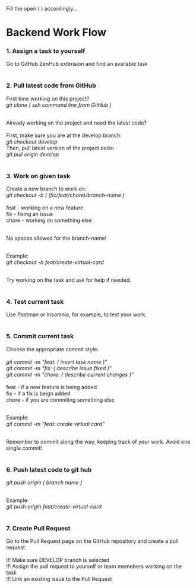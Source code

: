 Fill the open ( ) accordingly...<br>

# Backend Work Flow

### 1. Assign a task to yourself
Go to GitHub ZenHub extension and find an available task<br><br>

### 2. Pull latest code from GitHub
First time working on this project?<br>
_git clone ( ssh command line from GitHub )_<br><br>

Already working on the project and need the latest code?<br><br>
First, make sure you are at the develop branch:<br>
_git checkout develop_<br>
Then, pull latest version of the project code:<br>
_git pull origin develop_<br><br>

### 3. Work on given task
Create a new branch to work on:<br>
_git checkout -b ( (fix/feat/chore)/branch-name )_<br><br>
feat - working on a new feature <br>
fix - fixing an issue <br>
chore - working on something else<br><br>

No spaces allowed for the branch-name!<br><br>

Example:<br>
_git checkout -b feat/create-virtual-card_<br><br>

Try working on the task and ask for help if needed.<br><br>

### 4. Test current task
Use Postman or Insomnia, for example, to test your work.<br><br>

### 5. Commit current task
Choose the appropriate commit style: <br><br>
_git commit -m "feat: ( insert task name )"_ <br>
_git commit -m "fix: ( describe issue fixed )"_ <br>
_git commit -m "chore: ( describe current changes )"_ <br><br>
feat - if a new feature is being added <br>
fix - if a fix is beign added <br>
chore - if you are commiting something else<br><br>

Example:<br>
_git commit -m "feat: create virtual card"_<br><br>

Remember to commit along the way, keeping track of your work. Avoid one single commit!<br><br>

### 6. Push latest code to git hub
_git push origin ( branch name )_<br><br>

Example:<br>
_git push origin feat/create-virtual-card_<br><br>

### 7. Create Pull Request
Go to the Pull Request page on the GitHub repository and create a pull request.<br><br>
!!! Make sure DEVELOP branch is selected <br>
!!! Assign the pull request to yourself or team memebers working on the task <br>
!!! Link an existing issue to the Pull Request

